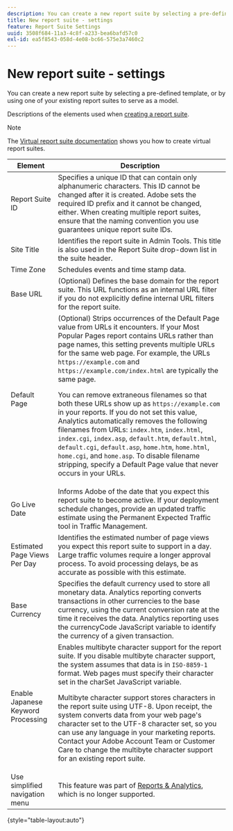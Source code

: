 ```yaml
---
description: You can create a new report suite by selecting a pre-defined template, or by using one of your existing report suites to serve as a model.
title: New report suite - settings
feature: Report Suite Settings
uuid: 3508f684-11a3-4c8f-a233-bea6bafd57c0
exl-id: ea5f8543-058d-4e08-bc66-575e3a7460c2
---
```

# New report suite - settings

You can create a new report suite by selecting a pre-defined template, or by using one of your existing report suites to serve as a model.

Descriptions of the elements used when [creating a report suite](/help/admin/admin/c-manage-report-suites/c-new-report-suite/t-create-a-report-suite.md).

>[!NOTE]
>
>The [Virtual report suite documentation](/help/components/vrs/c-workflow-vrs/vrs-create.md) shows you how to create virtual report suites.

| Element | Description |
| --- | --- |
| Report Suite ID | Specifies a unique ID that can contain only alphanumeric characters. This ID cannot be changed after it is created. Adobe sets the required ID prefix and it cannot be changed, either.  When creating multiple report suites, ensure that the naming convention you use guarantees unique report suite IDs. |
| Site Title | Identifies the report suite in  Admin Tools. This title is also used in the  Report Suite drop-down list in the suite header. |
| Time Zone | Schedules events and time stamp data. |
| Base URL | (Optional) Defines the base domain for the report suite. This URL functions as an internal URL filter if you do not explicitly define internal URL filters for the report suite. |
| Default Page | (Optional) Strips occurrences of the  Default Page value from URLs it encounters. If your  Most Popular Pages report contains URLs rather than page names, this setting prevents multiple URLs for the same web page.  For example, the URLs `https://example.com` and `https://example.com/index.html` are typically the same page.<p> You can remove extraneous filenames so that both these URLs show up as `https://example.com` in your reports. If you do not set this value, Analytics automatically removes the following filenames from URLs: `index.htm`, `index.html`, `index.cgi`, `index.asp`,  `default.htm`, `default.html`, `default.cgi`, `default.asp`, `home.htm`, `home.html`, `home.cgi`, and `home.asp`. To disable filename stripping, specify a Default Page value that never occurs in your URLs. |
| Go Live Date | Informs Adobe of the date that you expect this report suite to become active. If your deployment schedule changes, provide an updated traffic estimate using the  Permanent Expected Traffic tool in  Traffic Management. |
| Estimated Page Views Per Day | Identifies the estimated number of page views you expect this report suite to support in a day. Large traffic volumes require a longer approval process. To avoid processing delays, be as accurate as possible with this estimate. |
| Base Currency | Specifies the default currency used to store all monetary data. Analytics reporting converts transactions in other currencies to the base currency, using the current conversion rate at the time it receives the data. Analytics reporting uses the  currencyCode JavaScript variable to identify the currency of a given transaction. |
| Enable Japanese Keyword Processing | Enables multibyte character support for the report suite. If you disable multibyte character support, the system assumes that data is in `ISO-8859-1` format. Web pages must specify their character set in the  charSet JavaScript variable. <p>Multibyte character support stores characters in the report suite using UTF-8. Upon receipt, the system converts data from your web page's character set to the UTF-8 character set, so you can use any language in your marketing reports.  Contact your Adobe Account Team or Customer Care to change the multibyte character support for an existing report suite. |
| Use simplified navigation menu | This feature was part of [Reports & Analytics](https://new.express.adobe.com/webpage/WFCyq7w8kijmB?), which is no longer supported. |

{style="table-layout:auto"}
